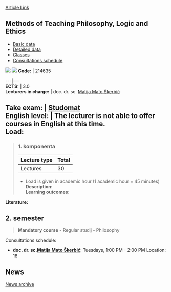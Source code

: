 [Article Link](https://www.fhs.hr/en/course/motplae)

## Methods of Teaching Philosophy, Logic and Ethics
  * [Basic data](https://www.fhs.hr/en/course/motplae#v1id-523806_13499_1_0 "Basic data")
  * [Detailed data](https://www.fhs.hr/en/course/motplae#v1id-523806_13499_1_1 "Detailed data")
  * [Classes](https://www.fhs.hr/en/course/motplae#v1id-523806_13499_1_2 "Classes")
  * [Consultations schedule](https://www.fhs.hr/en/course/motplae#v1id-523806_13499_1_3 "Consultations schedule")


[![](https://www.fhs.hr/img/flags/gif/hr.gif)](https://www.fhs.hr/predmet/mnfle) [![](https://www.fhs.hr/img/flags/gif/gb.gif)](https://www.fhs.hr/en/course/motplae)
**Code:** |  214635  
  
---|---  
**ECTS:** |  3.0   
**Lecturers in charge:** |  doc. dr. sc. [Matija Mato Škerbić](https://www.fhs.hr/staff/matija_mato.skerbic)   
  
**Take exam:** |  [Studomat](http://www.isvu.hr/studomat)  
**English level:** |  The lecturer is not able to offer courses in English at this time.   
**Load:**  
---  
> ### 1. komponenta
> | Lecture type | Total  
> ---|---  
> Lectures | 30  
> * Load is given in academic hour (1 academic hour = 45 minutes)   
**Description:**  
> **Learning outcomes:**  

  
**Literature:**  

  
**2. semester**  
---  
> **Mandatory course** - Regular studij - Philosophy  
>   
Consultations schedule: 
  * **doc. dr. sc.[Matija Mato Škerbić](https://www.fhs.hr/staff/matija_mato.skerbic)**: 
Tuesdays, 1:00 PM - 2:00 PM
Location: 18 


## News
[News archive](https://www.fhs.hr/en/course/motplae?@=21clo#news_119487 "News archive")
